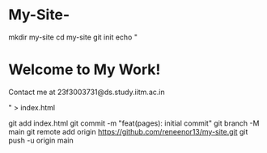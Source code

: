 # My-Site-
mkdir my-site
cd my-site
git init
echo "<!DOCTYPE html>
<html>
  <head><title>My Portfolio</title></head>
  <body>
    <h1>Welcome to My Work!</h1>
    <p>Contact me at <!--email_off-->23f3003731@ds.study.iitm.ac.in<!--/email_off--></p>
  </body>
</html>" > index.html

git add index.html
git commit -m "feat(pages): initial commit"
git branch -M main
git remote add origin https://github.com/reneenor13/my-site.git
git push -u origin main
